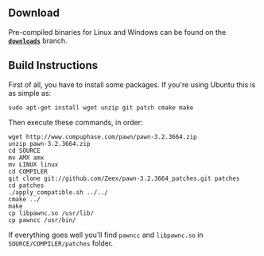 Download
--------

Pre-compiled binaries for Linux and Windows can be found on the
[**`downloads`**](https://github.com/Zeex/pawn-3.2.3664_patches/tree/downloads) branch.


Build Instructions
------------------

First of all, you have to install some packages. If you're using Ubuntu this is as simple as:

    sudo apt-get install wget unzip git patch cmake make

Then execute these commands, in order:

    wget http://www.compuphase.com/pawn/pawn-3.2.3664.zip
    unzip pawn-3.2.3664.zip
    cd SOURCE
    mv AMX amx
    mv LINUX linux
    cd COMPILER
    git clone git://github.com/Zeex/pawn-3.2.3664_patches.git patches
    cd patches
    ./apply_compatible.sh ../../
    cmake ../
    make
    cp libpawnc.so /usr/lib/
    cp pawncc /usr/bin/

If everything goes well you'll find `pawncc` and `libpawnc.so` in `SOURCE/COMPILER/patches` folder.
